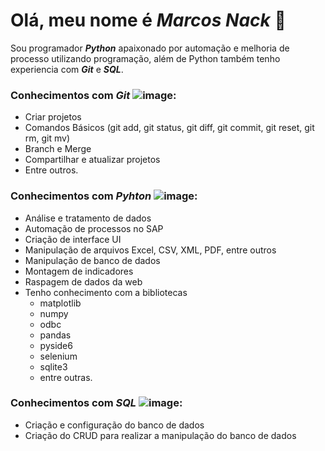 # Olá, meu nome é ***Marcos Nack*** 👋
Sou programador ***Python*** apaixonado por automação e melhoria de processo utilizando programação, além de Python também tenho experiencia com ***Git*** e ***SQL***.

### Conhecimentos com ***Git*** ![image](https://github.com/MarcosNack/MarcosNack/assets/91231959/5bb804fd-3982-4875-87c7-a41f41b3bcaa):
  - Criar projetos
  - Comandos Básicos (git add, git status, git diff, git commit, git reset, git rm, git mv)
  - Branch e Merge
  - Compartilhar e atualizar projetos
  - Entre outros.

### Conhecimentos com ***Pyhton*** ![image](https://github.com/MarcosNack/MarcosNack/assets/91231959/27c33161-fa68-489b-9e41-432269606130):
  - Análise e tratamento de dados
  - Automação de processos no SAP
  - Criação de interface UI
  - Manipulação de arquivos Excel, CSV, XML, PDF, entre outros
  - Manipulação de banco de dados
  - Montagem de indicadores
  - Raspagem de dados da web
  - Tenho conhecimento com a bibliotecas
    -  matplotlib
    -  numpy
    -  odbc
    -  pandas
    -  pyside6
    -  selenium
    -  sqlite3
    -  entre outras.

### Conhecimentos com ***SQL*** ![image](https://github.com/MarcosNack/MarcosNack/assets/91231959/144e21ed-5c03-43ec-b285-afccfc81a9b0):
  - Criação e configuração do banco de dados
  - Criação do CRUD para realizar a manipulação do banco de dados


<!--
**MarcosNack/MarcosNack** is a ✨ _special_ ✨ repository because its `README.md` (this file) appears on your GitHub profile.

Here are some ideas to get you started:

- 🔭 I’m currently working on ...
- 🌱 I’m currently learning ...
- 👯 I’m looking to collaborate on ...
- 🤔 I’m looking for help with ...
- 💬 Ask me about ...
- 📫 How to reach me: ...
- 😄 Pronouns: ...
- ⚡ Fun fact: ...
-->
